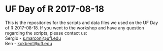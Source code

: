 # UF Day of R 2017-08-18
This is the repositories for the scripts and data files we used on the UF Day of R 2017-08-18.
If you went to the workshop and have any question regarding the scripts, please contact us:  
Sergio - s.marconi@ufl.edu  
Ben - kokbent@ufl.edu
